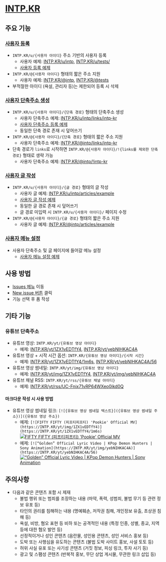 # [INTP.KR](https://intp.kr)

## 주요 기능

### [사용자 등록](https://github.com/OUS-KR/INTP.KR/issues/new?template=01-user-register-by-issue.yml)

- `INTP.KR/u/{사용자 아이디}` 주소 기반의 사용자 등록
  - 사용자 예제: [INTP.KR/u/intp](https://intp.kr/u/intp), [INTP.KR/u/tests/](https://intp.kr/u/tests)
  - [사용자 등록 예제](https://github.com/OUS-KR/INTP.KR/issues/1)
- `INTP.KR/@{사용자 아이디}` 형태의 짧은 주소 지원
  - 사용자 예제: [INTP.KR/@intp](https://intp.kr/@intp), [INTP.KR/@tests](https://intp.kr/@tests)
- 부적절한 아이디 (욕설, 관리자 등)는 제한되어 등록 시 삭제

### [사용자 단축주소 생성](https://github.com/OUS-KR/INTP.KR/issues/new?template=02-user-short-url-register-by-issue.yml)

- `INTP.KR/u/{사용자 아이디}/{단축 경로}` 형태의 단축주소 생성
  - 사용자 단축주소 예제: [INTP.KR/u/intp/links/intp-kr](https://intp.kr/u/intp/links/intp-kr)
  - [사용자 단축주소 등록 예제](https://github.com/OUS-KR/INTP.KR/issues/2)
  - 동일한 단축 경로 존재 시 덮어쓰기
- `INTP.KR/@{사용자 아이디}/{단축 경로}` 형태의 짧은 주소 지원
  - 사용자 단축주소 예제: [INTP.KR/@intp/links/intp-kr](https://intp.kr/@intp/links/intp-kr)
- 단축 경로가 `links`로 시작하면 `INTP.KR/@{사용자 아이디}/!{links를 제외한 단축 경로}` 형태로 생략 가능
  - 사용자 단축주소 예제: [INTP.KR/@intp/!intp-kr](https://intp.kr/@intp/!intp-kr)

### [사용자 글 작성](https://github.com/OUS-KR/INTP.KR/issues/new?template=03-user-article-writing-by-issue.yml)

- `INTP.KR/u/{사용자 아이디}/{글 경로}` 형태의 글 작성
  - 사용자 글 예제: [INTP.KR/u/intp/articles/example](https://intp.kr/u/intp/articles/example)
  - [사용자 글 작성 예제](https://github.com/OUS-KR/INTP.KR/issues/3)
  - 동일한 글 경로 존재 시 덮어쓰기
  - 글 경로 미입력 시 `INTP.KR/u/{사용자 아이디}/` 페이지 수정
- `INTP.KR/@{사용자 아이디}/{글 경로}` 형태의 짧은 주소 지원
  - 사용자 글 예제: [INTP.KR/@intp/articles/example](https://intp.kr/@intp/articles/example)
 
### [사용자 메뉴 설정](https://github.com/OUS-KR/INTP.KR/issues/new?template=04-user-menu-setting-by-issue.yml)

- 사용자 단축주소 및 글 페이지에 들어갈 메뉴 설정
  - [사용자 메뉴 설정 예제](https://github.com/OUS-KR/INTP.KR/issues/4)

## 사용 방법

- [Issues 메뉴](https://github.com/OUS-KR/INTP.KR/issues) 이동
- [New issue 버튼](https://github.com/OUS-KR/INTP.KR/issues/new/choose) 클릭
- 기능 선택 후 폼 작성

## 기타 기능

### 유튜브 단축주소

- 유튜브 영상: `INTP.KR/yt/{유튜브 영상 아이디}`
  - 예제: [INTP.KR/yt/1ZX1vEDTfY4](https://intp.kr/yt/1ZX1vEDTfY4), [INTP.KR/yt/yebNIHKAC4A](https://intp.kr/yt/yebNIHKAC4A)
- 유튜브 영상 + 시작 시간 옵션: `INTP.KR/{유튜브 영상 아이디}/{시작 시간}`
  - 예제: [INTP.KR/yt/1ZX1vEDTfY4/1m6s](https://intp.kr/yt/1ZX1vEDTfY4/1m6s), [INTP.KR/yt/yebNIHKAC4A/56](https://intp.kr/yt/yebNIHKAC4A/56)
- 유튜브 영상 썸네일: `INTP.KR/yt/img/{유튜브 영상 아이디}`
  - 예제: [INTP.KR/yt/img/1ZX1vEDTfY4](https://intp.kr/yt/img/1ZX1vEDTfY4), [INTP.KR/yt/img/yebNIHKAC4A](https://intp.kr/yt/img/yebNIHKAC4A)
- 유튜브 채널 RSS: `INTP.KR/yt/rss/{유튜브 채널 아이디}`
  - 예제: [INTP.KR/yt/rss/UC-Fnix71vRP64WXeo0ikd0Q](https://intp.kr/yt/rss/UC-Fnix71vRP64WXeo0ikd0Q)

#### 마크다운 작성 시 사용 방법

- 유튜브 영상 썸네일 링크: `[![{유튜브 영상 썸네일 텍스트}]({유튜브 영상 썸네일 주소})]({유튜브 영상 주소})`
  - 예제: `[![FIFTY FIFTY (피프티피프티) 'Pookie' Official MV](https://INTP.KR/yt/img/1ZX1vEDTfY4)](https://INTP.KR/yt/1ZX1vEDTfY4/1m6s)`
  [![FIFTY FIFTY (피프티피프티) 'Pookie' Official MV](https://INTP.KR/yt/img/1ZX1vEDTfY4)](https://INTP.KR/yt/1ZX1vEDTfY4/1m6s)
  - 예제: `[![“Golden” Official Lyric Video | KPop Demon Hunters | Sony Animation](https://INTP.KR/yt/img/yebNIHKAC4A)](https://INTP.KR/yt/yebNIHKAC4A/56)`
  [![“Golden” Official Lyric Video | KPop Demon Hunters | Sony Animation](https://INTP.KR/yt/img/yebNIHKAC4A)](https://INTP.KR/yt/yebNIHKAC4A/56)

## 주의사항

- 다음과 같은 콘텐츠 포함 시 제재
  - 불법 행위 또는 범죄를 조장하는 내용 (마약, 폭력, 성범죄, 불법 무기 등 관련 정보 유포 등)
  - 타인의 권리를 침해하는 내용 (명예훼손, 저작권 침해, 개인정보 유출, 초상권 침해 등)
  - 욕설, 비방, 혐오 표현 등 비하 또는 공격적인 내용 (특정 인종, 성별, 종교, 지역 등에 대한 혐오 발언 등)
  - 선정적이거나 성인 콘텐츠 (음란물, 성인용 콘텐츠, 성인 서비스 홍보 등)
  - 도박 또는 사행심을 유도하는 콘텐츠 (불법 도박 사이트 홍보, 사설 토토 등)
  - 허위 사실 유포 또는 사기성 콘텐츠 (거짓 정보, 피싱 링크, 투자 사기 등)
  - 광고 및 스팸성 콘텐츠 (반복적 홍보, 무단 상업 게시물, 무관한 링크 삽입 등)